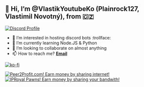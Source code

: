 ## 👋 Hi, I’m @VlastikYoutubeKo (Plainrock127, Vlastimil Novotný), from :czech_republic:

[![Discord Profile](https://discord.c99.nl/widget/theme-3/696826147081814027.png)](https://plainrock127.xyz)
- 👀 I’m interested in hosting discord bots :trollface:
- 🌱 I’m currently learning Node.JS & Python
- 💞️ I’m looking to collaborate on almost anything
- 📫 How to reach me? [**Email**](mailto:mapy.od.fanousku@post.cz)

[![ko-fi](https://ko-fi.com/img/githubbutton_sm.svg)](https://ko-fi.com/plainhost)


[![Peer2Profit.com! Earn money by sharing internet!](https://eyo-vlastikyoutubeko.vercel.app/api/now-playing.svg)](https://peer2profit.com/r/1644936969620bbf090b420/en?campaign=github)
[![IPRoyal Pawns! Earn money by sharing your bandwith!](https://pawns.iproyal.com/img/b/468.jpg)](https://iproyal.com/pawns?r=menticek)
<!---
VlastikYoutubeKo/VlastikYoutubeKo is a ✨ special ✨ repository because its `README.md` (this file) appears on your GitHub profile.
You can click the Preview link to take a look at your changes.
--->
